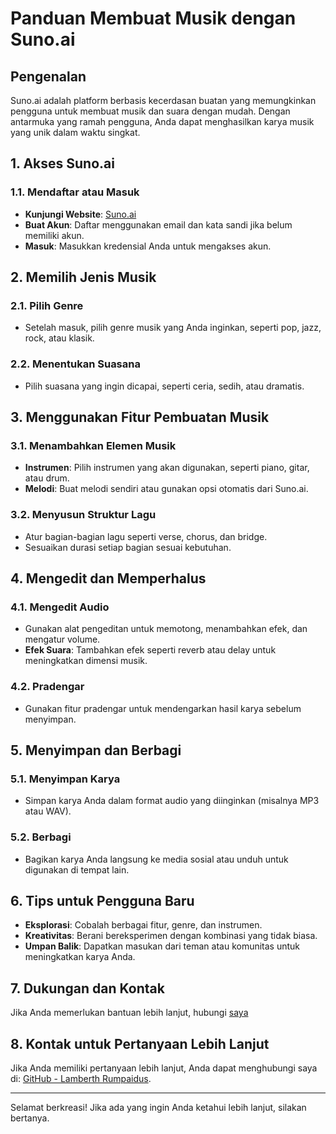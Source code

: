 # Panduan Membuat Musik dengan Suno.ai

## Pengenalan
Suno.ai adalah platform berbasis kecerdasan buatan yang memungkinkan pengguna untuk membuat musik dan suara dengan mudah. Dengan antarmuka yang ramah pengguna, Anda dapat menghasilkan karya musik yang unik dalam waktu singkat.

## 1. Akses Suno.ai

### 1.1. Mendaftar atau Masuk
- **Kunjungi Website**: [Suno.ai](https://suno.ai)
- **Buat Akun**: Daftar menggunakan email dan kata sandi jika belum memiliki akun.
- **Masuk**: Masukkan kredensial Anda untuk mengakses akun.

## 2. Memilih Jenis Musik

### 2.1. Pilih Genre
- Setelah masuk, pilih genre musik yang Anda inginkan, seperti pop, jazz, rock, atau klasik.

### 2.2. Menentukan Suasana
- Pilih suasana yang ingin dicapai, seperti ceria, sedih, atau dramatis.

## 3. Menggunakan Fitur Pembuatan Musik

### 3.1. Menambahkan Elemen Musik
- **Instrumen**: Pilih instrumen yang akan digunakan, seperti piano, gitar, atau drum.
- **Melodi**: Buat melodi sendiri atau gunakan opsi otomatis dari Suno.ai.

### 3.2. Menyusun Struktur Lagu
- Atur bagian-bagian lagu seperti verse, chorus, dan bridge.
- Sesuaikan durasi setiap bagian sesuai kebutuhan.

## 4. Mengedit dan Memperhalus

### 4.1. Mengedit Audio
- Gunakan alat pengeditan untuk memotong, menambahkan efek, dan mengatur volume.
- **Efek Suara**: Tambahkan efek seperti reverb atau delay untuk meningkatkan dimensi musik.

### 4.2. Pradengar
- Gunakan fitur pradengar untuk mendengarkan hasil karya sebelum menyimpan.

## 5. Menyimpan dan Berbagi

### 5.1. Menyimpan Karya
- Simpan karya Anda dalam format audio yang diinginkan (misalnya MP3 atau WAV).

### 5.2. Berbagi
- Bagikan karya Anda langsung ke media sosial atau unduh untuk digunakan di tempat lain.

## 6. Tips untuk Pengguna Baru
- **Eksplorasi**: Cobalah berbagai fitur, genre, dan instrumen.
- **Kreativitas**: Berani bereksperimen dengan kombinasi yang tidak biasa.
- **Umpan Balik**: Dapatkan masukan dari teman atau komunitas untuk meningkatkan karya Anda.

## 7. Dukungan dan Kontak
Jika Anda memerlukan bantuan lebih lanjut, hubungi [saya](https://github.com/lamberthrumpaidus)

## 8. Kontak untuk Pertanyaan Lebih Lanjut
Jika Anda memiliki pertanyaan lebih lanjut, Anda dapat menghubungi saya di: [GitHub - Lamberth Rumpaidus](https://github.com/lamberthrumpaidus).

---

Selamat berkreasi! Jika ada yang ingin Anda ketahui lebih lanjut, silakan bertanya.
